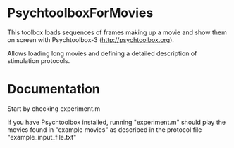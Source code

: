 # PsychtoolboxForMovies

This toolbox loads sequences of frames making up a movie and show them on screen with Psychtoolbox-3 (http://psychtoolbox.org).

Allows loading long movies and defining a detailed description of stimulation protocols.

# Documentation
Start by checking experiment.m

If you have Psychtoolbox installed, running "experiment.m" should play the movies found in "example movies" as described in the protocol file "example_input_file.txt"
